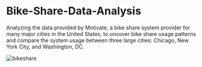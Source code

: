 # Bike-Share-Data-Analysis
Analyzing the data provided by Motivate, a bike share system provider for many major cities in the United States, to uncover bike share usage patterns and  compare the system usage between three large cities: Chicago, New York City, and Washington, DC.

![bikeshare](https://user-images.githubusercontent.com/100370599/155604995-8b07ad7a-b883-4d9a-a7e2-0a7fe91fd884.jpg)
